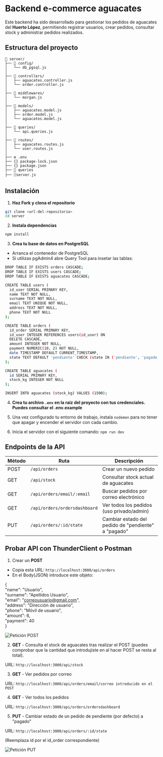 # Backend e-commerce aguacates

Este backend ha sido desarrollado para gestionar los pedidos de aguacates del **Huerto López**, permitiendo registrar usuarios, crear pedidos, consultar stock y administrar pedidos realizados.

## Estructura del proyecto
```
📁 server/
├── 📁 config/
│   └── db_pgsql.js              
│
├── 📁 controllers/
│   ├── aguacates.controller.js            
│   └── order.controller.js  
│
├── 📁 middlewares/
│   └── morgan.js
│
├── 📁 models/
│   ├── aguacates.model.js            
│   ├── order.model.js             
│   └── aguacates.model.js
│
├── 📁 queries/
│   └── api.queries.js      
│
├── 📁 routes/
│   ├── aguacates.routes.js           
│   └── user.routes.js                           
│       
├── ⚙️ .env   
├── {} package-lock.json                         
├── {} package.json  
├── 🐘 queries                  
├── 🗄️server.js
````

## Instalación


1. **Haz Fork y clona el repositorio**
```bash
git clone <url-del-repositorio>
cd server
````
2. **Instala dependencias**
```bash
npm install
````
3. **Crea tu base de datos en PostgreSQL**
- Arranca el contenedor de PostgreSQL
- Si utilizas pgAdmin4 abre Query Tool para insetar las tablas:
```bash
DROP TABLE IF EXISTS orders CASCADE;
DROP TABLE IF EXISTS users CASCADE;
DROP TABLE IF EXISTS aguacates CASCADE;

CREATE TABLE users (
  id_user SERIAL PRIMARY KEY,
  name TEXT NOT NULL,
  surname TEXT NOT NULL,
  email TEXT UNIQUE NOT NULL,
  address TEXT NOT NULL,
  phone TEXT NOT NULL
);

CREATE TABLE orders (
  id_order SERIAL PRIMARY KEY,
  id_user INTEGER REFERENCES users(id_user) ON 
  DELETE CASCADE,
  amount INTEGER NOT NULL,                
  payment NUMERIC(10, 2) NOT NULL,                
  date TIMESTAMP DEFAULT CURRENT_TIMESTAMP,
  state TEXT DEFAULT 'pendiente' CHECK (state IN ('pendiente', 'pagado'))
);

CREATE TABLE aguacates (
  id SERIAL PRIMARY KEY,
  stock_kg INTEGER NOT NULL
);

INSERT INTO aguacates (stock_kg) VALUES (1500);
````
4. **Crea tu archivo ``.env`` en la raíz del proyecto con tus credenciales. Puedes consultar el .env.example**

5. Una vez configurado tu entorno de trabajo, instala ```nodemon``` para no tener que apagar y encender el servidor con cada cambio.

6. Inicia el servidor con el siguiente comando:
```npm run dev```

## Endpoints de la API
| Método | Ruta                          | Descripción                               |
| ------ | ----------------------------- | ----------------------------------------- |
| POST   | `/api/orders`                 | Crear un nuevo pedido                     |
| GET    | `/api/stock`                  | Consultar stock actual de aguacates       |
| GET    | `/api/orders/email/:email`    | Buscar pedidos por correo electrónico     |
| GET    | `/api/orders/ordersdashboard` | Ver todos los pedidos (uso privado/admin) |
| PUT    | `/api/orders/:id/state`       | Cambiar estado del pedido de "pendiente" a "pagado"      |

## Probar API con ThunderClient o Postman
1. Crear un **POST**
- Copia esta URL: ```http://localhost:3000/api/orders```
- En el Body(JSON) introduce este objeto: 

{<br>
     "name": "Usuario", <br>
    "surname": "Apellidos Usuario", <br>
    "email": "correousuario@gmail.com", <br>
    "address": "Dirección de usuario", <br>
    "phone": "Móvil de usuario", <br>
    "amount": 6, <br>
    "payment": 40 <br>
}

![Petición POST](assets/peticion-post-thunderclient.gif)

2. **GET** - Consulta el stock de aguacates tras realizar el POST (puedes comprobar que la cantidad que introdujiste en al hacer POST se resta al total).

URL: ```http://localhost:3000/api/stock```

3. **GET** - Ver pedidos por correo

URL: ```http://localhost:3000/api/orders/email/correo introducido en el POST```

4. **GET** - Ver todos los pedidos

URL: ```http://localhost:3000/api/orders/ordersdashboard```

5. **PUT** - Cambiar estado de un pedido de pendiente (por defecto) a "pagado"

URL: ```http://localhost:3000/api/orders/:id/state```

(Reemplaza id por el id_order correspondiente)

![Petición PUT](assets/peticion-put-thunderclient.gif)
